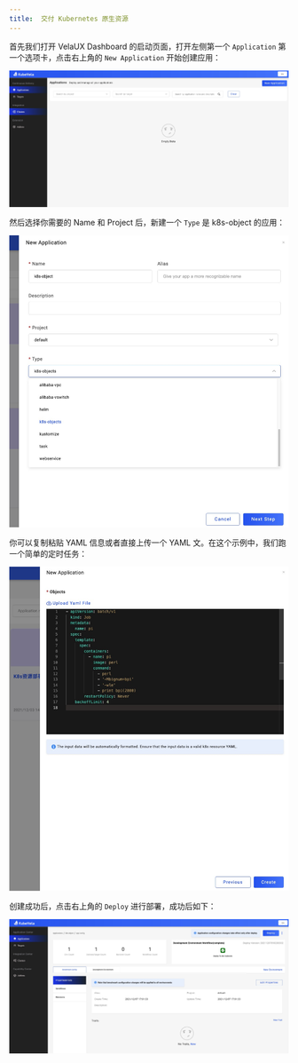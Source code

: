 ```yaml
---
title:  交付 Kubernetes 原生资源
---
```


首先我们打开 VelaUX Dashboard 的启动页面，打开左侧第一个 `Application` 第一个选项卡，点击右上角的 `New Application` 开始创建应用：

![](../resources/dashboard.png)

然后选择你需要的 Name 和 Project 后，新建一个 `Type` 是 k8s-object 的应用：

![](../resources/type-k8s-object-deliver-app.jpg)

你可以复制粘贴 YAML 信息或者直接上传一个 YAML 文。在这个示例中，我们跑一个简单的定时任务：

![](../resources/k8s-object-deliver-app.png)

创建成功后，点击右上角的 `Deploy` 进行部署，成功后如下：

![](../resources/deployed-k8s-object-deliver-app.jpg)
